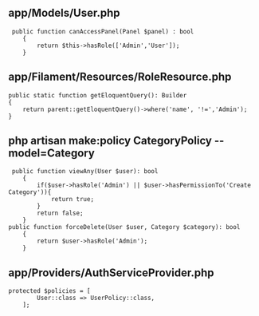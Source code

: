 ## app/Models/User.php
```
 public function canAccessPanel(Panel $panel) : bool
    {
        return $this->hasRole(['Admin','User']);
    }
```
## app/Filament/Resources/RoleResource.php
```
public static function getEloquentQuery(): Builder
{
    return parent::getEloquentQuery()->where('name', '!=','Admin');
}
```

## php artisan make:policy CategoryPolicy --model=Category
```
 public function viewAny(User $user): bool
    {
        if($user->hasRole('Admin') || $user->hasPermissionTo('Create Category')){
            return true;
        }
        return false;
    }
public function forceDelete(User $user, Category $category): bool
    {
        return $user->hasRole('Admin');
    }
```
## app/Providers/AuthServiceProvider.php
```
protected $policies = [
        User::class => UserPolicy::class,
    ];
```
